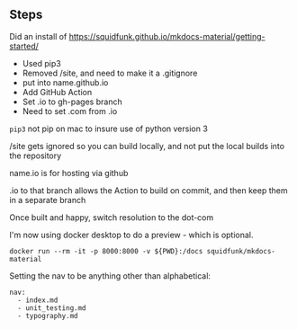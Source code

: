 ## Steps

Did an install of https://squidfunk.github.io/mkdocs-material/getting-started/ 

- Used pip3
- Removed /site, and need to make it a .gitignore
- put into name.github.io
- Add GitHub Action
- Set .io to gh-pages branch
- Need to set .com from .io

`pip3` not pip on mac to insure use of python version 3

/site gets ignored so you can build locally, and not put the local builds into the repository

name.io is for hosting via github

.io to that branch allows the Action to build on commit, and then keep them in a separate branch

Once built and happy, switch resolution to the dot-com


I'm now using docker desktop to do a preview - which is optional.

`docker run --rm -it -p 8000:8000 -v ${PWD}:/docs squidfunk/mkdocs-material`

Setting the nav to be anything other than alphabetical:

```material
nav:
  - index.md
  - unit_testing.md
  - typography.md
```

